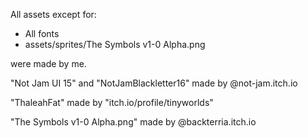 
All assets except for:
  - All fonts
  - assets/sprites/The Symbols v1-0 Alpha.png


were made by me.

"Not Jam UI 15" and "NotJamBlackletter16" made by @not-jam.itch.io


"ThaleahFat" made by "itch.io/profile/tinyworlds"

"The Symbols v1-0 Alpha.png" made by @backterria.itch.io
